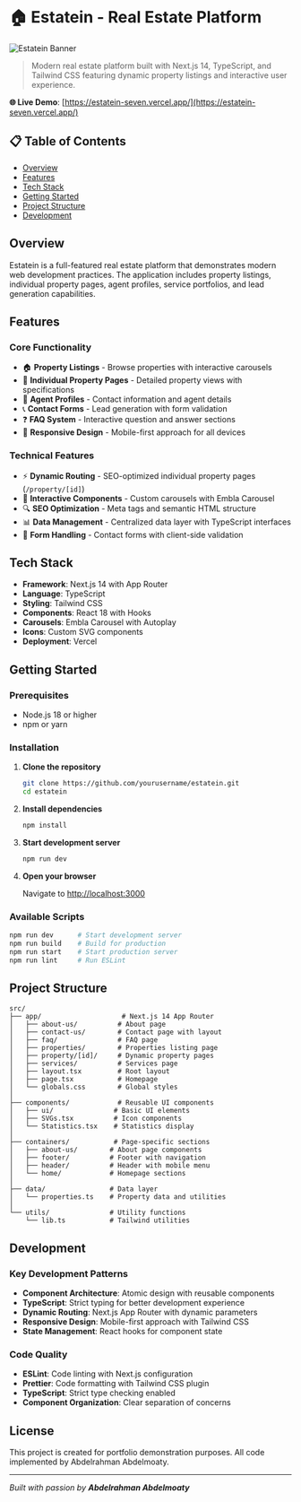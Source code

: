 # 🏠 Estatein - Real Estate Platform

![Estatein Banner](https://github.com/user-attachments/assets/25ecf646-7854-44e5-ab41-9184572fdb4f)

> Modern real estate platform built with Next.js 14, TypeScript, and Tailwind CSS featuring dynamic property listings and interactive user experience.

**🌐 Live Demo**: [https://estatein-seven.vercel.app/](https://estatein-seven.vercel.app/)

## 📋 Table of Contents

- [Overview](#overview)
- [Features](#features)
- [Tech Stack](#tech-stack)
- [Getting Started](#getting-started)
- [Project Structure](#project-structure)
- [Development](#development)

## Overview

Estatein is a full-featured real estate platform that demonstrates modern web development practices. The application includes property listings, individual property pages, agent profiles, service portfolios, and lead generation capabilities.

## Features

### Core Functionality
- 🏠 **Property Listings** - Browse properties with interactive carousels
- 📄 **Individual Property Pages** - Detailed property views with specifications
- 👥 **Agent Profiles** - Contact information and agent details
- 📞 **Contact Forms** - Lead generation with form validation
- ❓ **FAQ System** - Interactive question and answer sections
- 📱 **Responsive Design** - Mobile-first approach for all devices

### Technical Features
- ⚡ **Dynamic Routing** - SEO-optimized individual property pages (`/property/[id]`)
- 🎨 **Interactive Components** - Custom carousels with Embla Carousel
- 🔍 **SEO Optimization** - Meta tags and semantic HTML structure
- 📊 **Data Management** - Centralized data layer with TypeScript interfaces
- 🎯 **Form Handling** - Contact forms with client-side validation

## Tech Stack

- **Framework**: Next.js 14 with App Router
- **Language**: TypeScript
- **Styling**: Tailwind CSS
- **Components**: React 18 with Hooks
- **Carousels**: Embla Carousel with Autoplay
- **Icons**: Custom SVG components
- **Deployment**: Vercel

## Getting Started

### Prerequisites

- Node.js 18 or higher
- npm or yarn

### Installation

1. **Clone the repository**
   ```bash
   git clone https://github.com/yourusername/estatein.git
   cd estatein
   ```

2. **Install dependencies**
   ```bash
   npm install
   ```

3. **Start development server**
   ```bash
   npm run dev
   ```

4. **Open your browser**
   
   Navigate to [http://localhost:3000](http://localhost:3000)

### Available Scripts

```bash
npm run dev      # Start development server
npm run build    # Build for production
npm run start    # Start production server
npm run lint     # Run ESLint
```

## Project Structure

```
src/
├── app/                    # Next.js 14 App Router
│   ├── about-us/          # About page
│   ├── contact-us/        # Contact page with layout
│   ├── faq/               # FAQ page
│   ├── properties/        # Properties listing page
│   ├── property/[id]/     # Dynamic property pages
│   ├── services/          # Services page
│   ├── layout.tsx         # Root layout
│   ├── page.tsx           # Homepage
│   └── globals.css        # Global styles
│
├── components/            # Reusable UI components
│   ├── ui/               # Basic UI elements
│   ├── SVGs.tsx          # Icon components
│   └── Statistics.tsx    # Statistics display
│
├── containers/           # Page-specific sections
│   ├── about-us/        # About page components
│   ├── footer/          # Footer with navigation
│   ├── header/          # Header with mobile menu
│   └── home/            # Homepage sections
│
├── data/                # Data layer
│   └── properties.ts    # Property data and utilities
│
└── utils/               # Utility functions
    └── lib.ts           # Tailwind utilities
```

## Development

### Key Development Patterns

- **Component Architecture**: Atomic design with reusable components
- **TypeScript**: Strict typing for better development experience
- **Dynamic Routing**: Next.js App Router with dynamic parameters
- **Responsive Design**: Mobile-first approach with Tailwind CSS
- **State Management**: React hooks for component state

### Code Quality

- **ESLint**: Code linting with Next.js configuration
- **Prettier**: Code formatting with Tailwind CSS plugin
- **TypeScript**: Strict type checking enabled
- **Component Organization**: Clear separation of concerns

## License

This project is created for portfolio demonstration purposes. All code implemented by Abdelrahman Abdelmoaty.

---

*Built with passion by **Abdelrahman Abdelmoaty***